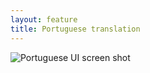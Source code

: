 ```yaml
---
layout: feature
title: Portuguese translation
---
```


![Portuguese UI screen shot](http://i59.tinypic.com/2yosb5x.png)